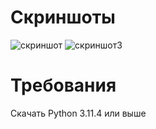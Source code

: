 # Скриншоты

![скриншот](https://github.com/abobus222584/Bebra-Corruptor-/assets/116386219/8f2a0fc2-4d06-42e1-96e1-27e07369543d)
![скриншот3](https://github.com/abobus222584/Bebra-Corruptor-/assets/116386219/1f2b63db-1629-4732-a365-2497bec60b74)

# Требования
Скачать Python 3.11.4 или выше
